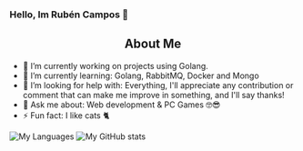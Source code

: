 ### Hello, Im Rubén Campos 👋

<h2 align="center">About Me</h2>


- 🔭 I’m currently working on projects using Golang.
- 🌱 I’m currently learning: Golang, RabbitMQ, Docker and Mongo
- 🤔 I’m looking for help with: Everything, I'll appreciate any contribution or comment that can make me improve in something, and I'll say thanks!
- 💬 Ask me about: Web development & PC Games 🤓😎
- ⚡ Fun fact: I like cats 🐈

<img src="https://github-readme-stats.vercel.app/api/top-langs/?username=ruben770&theme=react&layout=compact" alt="My Languages" />

<img src="https://github-readme-stats.vercel.app/api?username=ruben770&show_icons=true&theme=nord" alt="My GitHub stats" />
